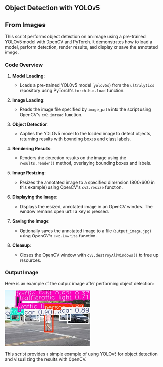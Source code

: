 ## Object Detection with YOLOv5

##  From Images
This script performs object detection on an image using a pre-trained YOLOv5 model with OpenCV and PyTorch. It demonstrates how to load a model, perform detection, render results, and display or save the annotated image.

### Code Overview

1. **Model Loading**:
   - Loads a pre-trained YOLOv5 model (`yolov5s`) from the `ultralytics` repository using PyTorch's `torch.hub.load` function.

2. **Image Loading**:
   - Reads the image file specified by `image_path` into the script using OpenCV's `cv2.imread` function.

3. **Object Detection**:
   - Applies the YOLOv5 model to the loaded image to detect objects, returning results with bounding boxes and class labels.

4. **Rendering Results**:
   - Renders the detection results on the image using the `results.render()` method, overlaying bounding boxes and labels.

5. **Image Resizing**:
   - Resizes the annotated image to a specified dimension (800x600 in this example) using OpenCV's `cv2.resize` function.

6. **Displaying the Image**:
   - Displays the resized, annotated image in an OpenCV window. The window remains open until a key is pressed.

7. **Saving the Image**:
   - Optionally saves the annotated image to a file (`output_image.jpg`) using OpenCV's `cv2.imwrite` function.

8. **Cleanup**:
   - Closes the OpenCV window with `cv2.destroyAllWindows()` to free up resources.

### Output Image

Here is an example of the output image after performing object detection:

![Output Image](output_image.jpg)

This script provides a simple example of using YOLOv5 for object detection and visualizing the results with OpenCV.
